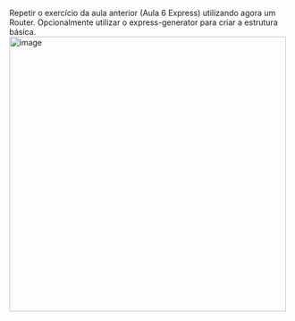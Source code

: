 Repetir o exercício da aula anterior (Aula 6 Express) utilizando agora um Router.  Opcionalmente utilizar o express-generator para criar a estrutura básica.
<img width="495" height="492" alt="image" src="https://github.com/user-attachments/assets/5c3d3712-6d2d-4a38-a340-db3c5bd9e4eb" />

